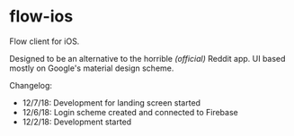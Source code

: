 # flow-ios
Flow client for iOS.

Designed to be an alternative to the horrible *(official)* Reddit app. UI based mostly on Google's material design scheme.

Changelog:

* 12/7/18: Development for landing screen started
* 12/6/18: Login scheme created and connected to Firebase
* 12/2/18: Development started
